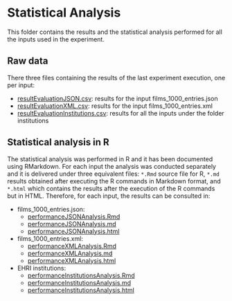 # Statistical Analysis
This folder contains the results and the statistical analysis performed for all the inputs used in the experiment.

## Raw data
There three files containing the results of the last experiment execution, one per input:
* [resultEvaluationJSON.csv](results/resultEvaluationJSON.csv): results for the input films_1000_entries.json
* [resultEvaluationXML.csv](results/resultEvaluationXML.csv): results for the input films_1000_entries.xml
* [resultEvaluationInstitutions.csv](results/resultEvaluationInstitutions.csv): results for all the inputs under the folder institutions

## Statistical analysis in R
The statistical analysis was performed in R and it has been documented using RMarkdown. For each input the analysis was conducted separately and it is delivered under three equivalent files: `*.Rmd` source file for R, `*.md` results obtained after executing the R commands in Markdown format, and `*.html` which contains the results after the execution of the R commands but in HTML. Therefore, for each input, the results can be consulted in:

* films_1000_entries.json:
    * [performanceJSONAnalysis.Rmd](performanceJSONAnalysis.Rmd)
    * [performanceJSONAnalysis.md](performanceJSONAnalysis.md)
    * [performanceJSONAnalysis.html](https://herminiogg.github.io/shexml-performance-evaluation/statistics/performanceJSONAnalysis.html)
* films_1000_entries.xml:
    * [performanceXMLAnalysis.Rmd](performanceXMLAnalysis.Rmd)
    * [performanceXMLAnalysis.md](performanceXMLAnalysis.md)
    * [performanceXMLAnalysis.html](https://herminiogg.github.io/shexml-performance-evaluation/statistics/performanceXMLAnalysis.html)
* EHRI institutions:
    * [performanceInstitutionsAnalysis.Rmd](performanceInstitutionsAnalysis.Rmd)
    * [performanceInstitutionsAnalysis.md](performanceInstitutionsAnalysis.md)
    * [performanceInstitutionsAnalysis.html](https://herminiogg.github.io/shexml-performance-evaluation/statistics/performanceInstitutionsAnalysis.html)